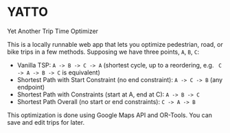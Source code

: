 # YATTO
Yet Another Trip Time Optimizer

This is a locally runnable web app that lets you optimize pedestrian, road, or bike trips in a few methods. Supposing we have three points, `A`, `B`, `C`:

- Vanilla TSP: `A -> B -> C -> A` (shortest cycle, up to a reordering, e.g. ` C -> A -> B -> C` is equivalent)
- Shortest Path with Start Constraint (no end constraint): `A -> C -> B` (any endpoint)
- Shortest Path with Constraints (start at A, end at C): `A -> B -> C`
- Shortest Path Overall (no start or end constraints): `C -> A -> B`

This optimization is done using Google Maps API and OR-Tools. You can save and edit trips for later.